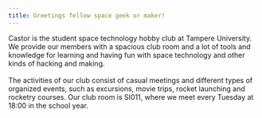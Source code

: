 ```yaml
---
title: Greetings fellow space geek or maker!
---
```

Castor is the student space technology hobby club at Tampere University. We provide our members with a spacious club room and a lot of tools and knowledge for learning and having fun with space technology and other kinds of hacking and making.<br><br>The activities of our club consist of casual meetings and different types of organized events, such as excursions, movie trips, rocket launching and rocketry courses. Our club room is SI011, where we meet every Tuesday at 18:00 in the school year.
